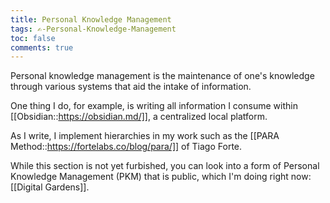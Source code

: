 ```yaml
---
title: Personal Knowledge Management
tags: ✍-Personal-Knowledge-Management
toc: false
comments: true
---
```


Personal knowledge management is the maintenance of one's knowledge through various systems that aid the intake of information.

One thing I do, for example, is writing all information I consume within [[Obsidian::https://obsidian.md/]], a centralized local platform.

As I write, I implement hierarchies in my work such as the [[PARA Method::https://fortelabs.co/blog/para/]] of Tiago Forte.

While this section is not yet furbished, you can look into a form of Personal Knowledge Management (PKM) that is public, which I'm doing right now: [[Digital Gardens]].